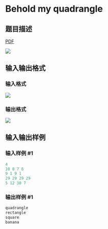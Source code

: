 # Behold my quadrangle

## 题目描述

[problemUrl]: https://uva.onlinejudge.org/index.php?option=com_onlinejudge&Itemid=8&category=26&page=show_problem&problem=2450

[PDF](https://uva.onlinejudge.org/external/114/p11455.pdf)

![](https://cdn.luogu.com.cn/upload/vjudge_pic/UVA11455/15ad1be7f4022f7f701d3fbd313c847d0181c631.png)

## 输入输出格式

### 输入格式

![](https://cdn.luogu.com.cn/upload/vjudge_pic/UVA11455/0cf6385bdd98a8a17114f2a346660085e54f9f2e.png)

### 输出格式

![](https://cdn.luogu.com.cn/upload/vjudge_pic/UVA11455/6f3d2f588a861064cf21849cb0231196aea5b85d.png)

## 输入输出样例

### 输入样例 #1

```cpp
4
10 8 7 6
9 1 9 1
29 29 29 29
5 12 30 7
```


### 输出样例 #1

```cpp
quadrangle
rectangle
square
banana
```


